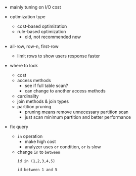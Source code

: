 - mainly tuning on I/O cost
- optimization type

  - cost-based optimization
  - rule-based optimization
    - old, not recommended now

- all-row, row-n, first-row

  - limit rows to show users response faster

- where to look

  - cost
  - access methods
    - see if full table scan?
    - can change to another access methods
  - cardinality
  - join methods & join types
  - partition pruning
    - pruning means remove unnecessary partition scan
    - just scan minimum partition and better performance

- fix query
  - `in` operation
    - make high cost
    - analyzer uses `or` condition, `or` is slow
  - change `in` to `between`
    ```
    id in (1,2,3,4,5)
    ```
    ```
    id between 1 and 5
    ```
